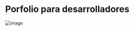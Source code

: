 # Porfolio para desarrolladores

![image](https://github.com/dtheran1/porfolio-dev/assets/83596975/d1963315-3956-4e93-b7bc-8e2893c04575)
